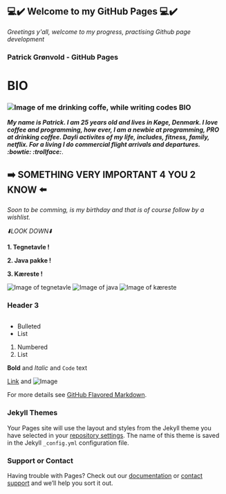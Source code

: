 ## :computer::heavy_check_mark: Welcome to my GitHub Pages :computer::heavy_check_mark:

_Greetings y'all, welcome to my progress, practising Github page development_

### Patrick Grønvold - GitHub Pages
# BIO

### ![Image of me drinking coffe, while writing codes](https://media1.giphy.com/media/7srpeY4TZMrO8/200w.webp?cid=790b761135707c2f51b45c96061aa15e14621992e7bcf7a9&rid=200w.webp) BIO
**_My name is Patrick. I am 25 years old and lives in Køge, Denmark.
I love coffee and programming, how ever, I am a newbie at programming, PRO at drinking coffee. Dayli activites of my life, includes, fitness, family, netflix. For a living I do commercial flight arrivals and departures.  :bowtie: :trollface:_**. 

## :arrow_right: SOMETHING VERY IMPORTANT 4 YOU 2 KNOW :arrow_left:	
_Soon to be comming, is my birthday and that is of course follow by a wishlist._

_:arrow_down:LOOK DOWN:arrow_down:_

**1. Tegnetavle !** 

**2. Java pakke !** 

**3. Kæreste !** 

![Image of tegnetavle](https://www.pricerunner.dk/product/640x640/1868934762/Wacom-Intuos-Small.jpg?c=0.7)
![Image of java](https://static.javatpoint.com/images/core/java-features.png)
![Image of kæreste](https://www.40plus.dk/images_v2/find-en-kaereste.jpg)
### Header 3


```markdown

```
- Bulleted
- List

1. Numbered
2. List

**Bold** and _Italic_ and `Code` text

[Link](url) and ![Image](src)


For more details see [GitHub Flavored Markdown](https://guides.github.com/features/mastering-markdown/).

### Jekyll Themes

Your Pages site will use the layout and styles from the Jekyll theme you have selected in your [repository settings](https://github.com/patrickmylius/patrickmylius.github.io/settings). The name of this theme is saved in the Jekyll `_config.yml` configuration file.
### Support or Contact

Having trouble with Pages? Check out our [documentation](https://help.github.com/categories/github-pages-basics/) or [contact support](https://github.com/contact) and we’ll help you sort it out.
